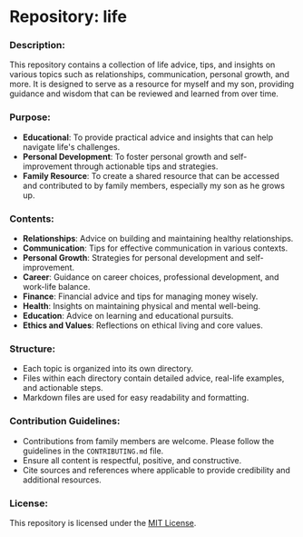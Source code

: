 # Repository: life

### Description:
This repository contains a collection of life advice, tips, and insights on various topics such as relationships, communication, personal growth, and more. It is designed to serve as a resource for myself and my son, providing guidance and wisdom that can be reviewed and learned from over time.

### Purpose:
- **Educational**: To provide practical advice and insights that can help navigate life's challenges.
- **Personal Development**: To foster personal growth and self-improvement through actionable tips and strategies.
- **Family Resource**: To create a shared resource that can be accessed and contributed to by family members, especially my son as he grows up.

### Contents:
- **Relationships**: Advice on building and maintaining healthy relationships.
- **Communication**: Tips for effective communication in various contexts.
- **Personal Growth**: Strategies for personal development and self-improvement.
- **Career**: Guidance on career choices, professional development, and work-life balance.
- **Finance**: Financial advice and tips for managing money wisely.
- **Health**: Insights on maintaining physical and mental well-being.
- **Education**: Advice on learning and educational pursuits.
- **Ethics and Values**: Reflections on ethical living and core values.

### Structure:
- Each topic is organized into its own directory.
- Files within each directory contain detailed advice, real-life examples, and actionable steps.
- Markdown files are used for easy readability and formatting.

### Contribution Guidelines:
- Contributions from family members are welcome. Please follow the guidelines in the `CONTRIBUTING.md` file.
- Ensure all content is respectful, positive, and constructive.
- Cite sources and references where applicable to provide credibility and additional resources.

### License:
This repository is licensed under the [MIT License](LICENSE).
